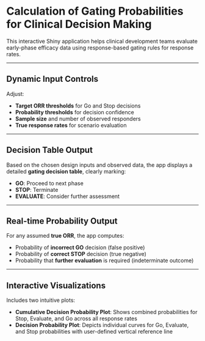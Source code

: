 # Calculation of Gating Probabilities for Clinical Decision Making

This interactive Shiny application helps clinical development teams evaluate early-phase efficacy data using response-based gating rules for response rates.

---

## Dynamic Input Controls

Adjust:

- **Target ORR thresholds** for Go and Stop decisions  
- **Probability thresholds** for decision confidence  
- **Sample size** and number of observed responders  
- **True response rates** for scenario evaluation  

---

## Decision Table Output

Based on the chosen design inputs and observed data, the app displays a detailed **gating decision table**, clearly marking:

- **GO**: Proceed to next phase  
- **STOP**: Terminate  
- **EVALUATE**: Consider further assessment  

---

## Real-time Probability Output

For any assumed **true ORR**, the app computes:

- Probability of **incorrect GO** decision (false positive)  
- Probability of **correct STOP** decision (true negative)  
- Probability that **further evaluation** is required (indeterminate outcome)  

---

## Interactive Visualizations

Includes two intuitive plots:

- **Cumulative Decision Probability Plot**: Shows combined probabilities for Stop, Evaluate, and Go across all response rates  
- **Decision Probability Plot**: Depicts individual curves for Go, Evaluate, and Stop probabilities with user-defined vertical reference line  
